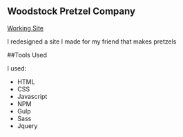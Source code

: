 ## Woodstock Pretzel Company
[Working Site](cameronmcdonald.me/wpc/index.html) 

I redesigned a site I made for my friend that makes pretzels

##Tools Used 

I used:
- HTML
- CSS
- Javascript
- NPM
- Gulp
- Sass
- Jquery